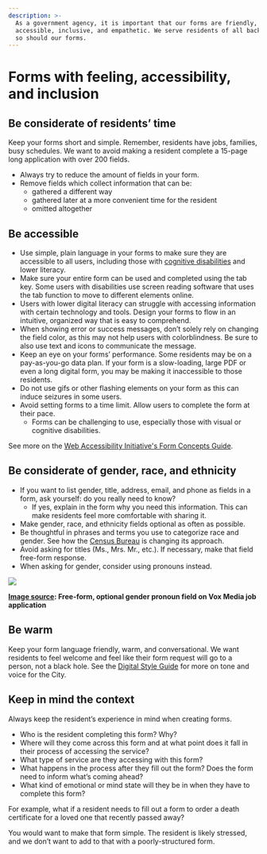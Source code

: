 ```yaml
---
description: >-
  As a government agency, it is important that our forms are friendly,
  accessible, inclusive, and empathetic. We serve residents of all backgrounds,
  so should our forms.
---
```


# Forms with feeling, accessibility, and inclusion

## **Be considerate of residents’ time**

Keep your forms short and simple. Remember, residents have jobs, families, busy schedules. We want to avoid making a resident complete a 15-page long application with over 200 fields.

* Always try to reduce the amount of fields in your form.
* Remove fields which collect information that can be:
  * gathered a different way
  * gathered later at a more convenient time for the resident
  * omitted altogether

## **Be accessible**

* Use simple, plain language in your forms to make sure they are accessible to all users, including those with [cognitive disabilities](https://webaim.org/articles/cognitive/design) and lower literacy.
* Make sure your entire form can be used and completed using the tab key. Some users with disabilities use screen reading software that uses the tab function to move to different elements online. 
* Users with lower digital literacy can struggle with accessing information with certain technology and tools. Design your forms to flow in an intuitive, organized way that is easy to comprehend. 
* When showing error or success messages, don’t solely rely on changing the field color, as this may not help users with colorblindness. Be sure to also use text and icons to communicate the message.
* Keep an eye on your forms’ performance. Some residents may be on a pay-as-you-go data plan. If your form is a slow-loading, large PDF or even a long digital form, you may be making it inaccessible to those residents.  
* Do not use gifs or other flashing elements on your form as this can induce seizures in some users. 
* Avoid setting forms to a time limit. Allow users to complete the form at their pace. 
  * Forms can be challenging to use, especially those with visual or cognitive disabilities. 

See more on the [Web Accessibility Initiative's Form Concepts Guide](https://www.w3.org/WAI/tutorials/forms/).

## **Be considerate of gender, race, and ethnicity**

* If you want to list gender, title, address, email, and phone as fields in a form, ask yourself: do you really need to know? 
  * If yes, explain in the form why you need this information. This can make residents feel more comfortable with sharing it. 
* Make gender, race, and ethnicity fields optional as often as possible. 
* Be thoughtful in phrases and terms you use to categorize race and gender. See how the [Census Bureau](http://www.pewresearch.org/fact-tank/2017/04/20/seeking-better-data-on-hispanics-census-bureau-may-change-how-it-asks-about-race/) is changing its approach.
* Avoid asking for titles \(Ms., Mrs. Mr., etc.\). If necessary, make that field free-form response. 
* When asking for gender, consider using pronouns instead.

![](https://lh4.googleusercontent.com/wI_I8Q7fbveAki5zhzQkwlT-8NbKGOefZdS1Sh1NQzYKxCYikzQUPqfsCEnZOCQgIOTare1ObGx2gdcpir7t08rjhv7BSZdiOuQ2TJ70GWLxhfbiWazfV9IkOP3z2cQ37Ej3kP2W)

[**Image source**](https://uxdesign.cc/designing-forms-for-gender-diversity-and-inclusion-d8194cf1f51)**: Free-form, optional gender pronoun field on Vox Media job application**

## **Be warm**

Keep your form language friendly, warm, and conversational. We want residents to feel welcome and feel like their form request will go to a person, not a black hole. See the [Digital Style Guide](https://cityofaustin.github.io/digital-services-style-guide/make-hemingway-proud/) for more on tone and voice for the City.

## **Keep in mind the context**

Always keep the resident’s experience in mind when creating forms. 

* Who is the resident completing this form? Why?
* Where will they come across this form and at what point does it fall in their process of accessing the service? 
* What type of service are they accessing with this form?
* What happens in the process after they fill out the form? Does the form need to inform what’s coming ahead?
* What kind of emotional or mind state will they be in when they have to complete this form? 

For example, what if a resident needs to fill out a form to order a death certificate for a loved one that recently passed away? 

You would want to make that form simple. The resident is likely stressed, and we don’t want to add to that with a poorly-structured form.  


